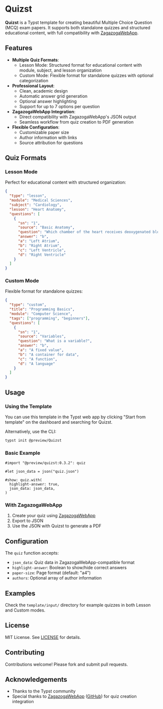# Quizst

**Quizst** is a Typst template for creating beautiful Multiple Choice Question (MCQ) exam papers. It supports both standalone quizzes and structured educational content, with full compatibility with [ZagazogaWebApp](https://muhammadaly11.github.io/ZagazogaWebApp/).

## Features

- **Multiple Quiz Formats**:
  - Lesson Mode: Structured format for educational content with module, subject, and lesson organization
  - Custom Mode: Flexible format for standalone quizzes with optional categorization
- **Professional Layout**:
  - Clean, academic design
  - Automatic answer grid generation
  - Optional answer highlighting
  - Support for up to 7 options per question
- **ZagazogaWebApp Integration**:
  - Direct compatibility with ZagazogaWebApp's JSON output
  - Seamless workflow from quiz creation to PDF generation
- **Flexible Configuration**:
  - Customizable paper size
  - Author information with links
  - Source attribution for questions

## Quiz Formats

### Lesson Mode
Perfect for educational content with structured organization:

```json
{
  "type": "lesson",
  "module": "Medical Sciences",
  "subject": "Cardiology",
  "lesson": "Heart Anatomy",
  "questions": [
    {
      "sn": "1",
      "source": "Basic Anatomy",
      "question": "Which chamber of the heart receives deoxygenated blood?",
      "answer": "b",
      "a": "Left Atrium",
      "b": "Right Atrium",
      "c": "Left Ventricle",
      "d": "Right Ventricle"
    }
  ]
}
```

### Custom Mode
Flexible format for standalone quizzes:

```json
{
  "type": "custom",
  "title": "Programming Basics",
  "module": "Computer Science",
  "tags": ["programming", "beginners"],
  "questions": [
    {
      "sn": "1",
      "source": "Variables",
      "question": "What is a variable?",
      "answer": "b",
      "a": "A fixed value",
      "b": "A container for data",
      "c": "A function",
      "d": "A language"
    }
  ]
}
```

## Usage

### Using the Template

You can use this template in the Typst web app by clicking "Start from template" on the dashboard and searching for Quizst.

Alternatively, use the CLI:

```sh
typst init @preview/Quizst
```

### Basic Example

```typst
#import "@preview/quizst:0.3.2": quiz

#let json_data = json("quiz.json")

#show: quiz.with(
  highlight-answer: true,
  json_data: json_data,
)
```

### With ZagazogaWebApp

1. Create your quiz using [ZagazogaWebApp](https://muhammadaly11.github.io/ZagazogaWebApp/)
2. Export to JSON
3. Use the JSON with Quizst to generate a PDF

## Configuration

The `quiz` function accepts:

- `json_data`: Quiz data in ZagazogaWebApp-compatible format
- `highlight-answer`: Boolean to show/hide correct answers
- `paper-size`: Page format (default: "a4")
- `authors`: Optional array of author information

## Examples

Check the `template/input/` directory for example quizzes in both Lesson and Custom modes.

## License

MIT License. See [LICENSE](LICENSE) for details.

## Contributing

Contributions welcome! Please fork and submit pull requests.

## Acknowledgements

- Thanks to the Typst community
- Special thanks to [ZagazogaWebApp](https://muhammadaly11.github.io/ZagazogaWebApp/) ([GitHub](https://github.com/MuhammadAly11/ZagazogaWebApp)) for quiz creation integration